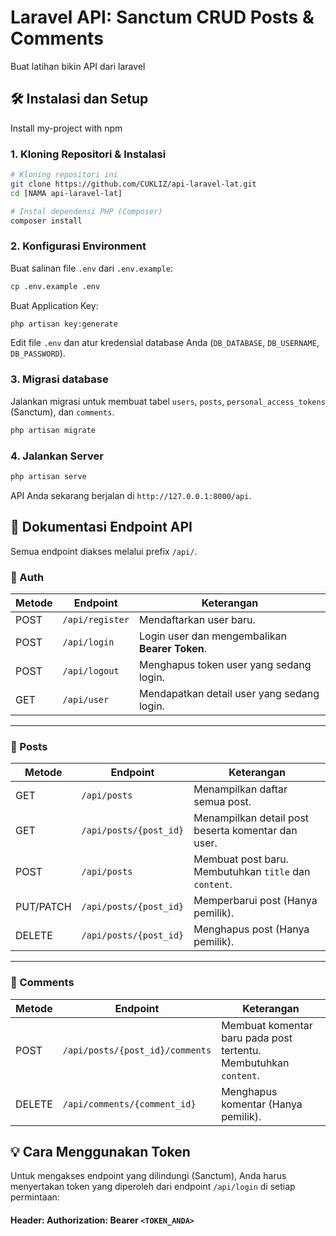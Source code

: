 # Laravel API: Sanctum CRUD Posts & Comments

Buat latihan bikin API dari laravel

## 🛠️ Instalasi dan Setup

Install my-project with npm

### 1. Kloning Repositori & Instalasi

```bash
# Kloning repositori ini
git clone https://github.com/CUKLIZ/api-laravel-lat.git
cd [NAMA api-laravel-lat]

# Instal dependensi PHP (Composer)
composer install
```

### 2. Konfigurasi Environment
Buat salinan file `.env` dari `.env.example`:
```bash
cp .env.example .env
```
Buat Application Key:
```bash
php artisan key:generate
```
Edit file `.env` dan atur kredensial database Anda (`DB_DATABASE`, `DB_USERNAME`, `DB_PASSWORD`).
### 3. Migrasi database
Jalankan migrasi untuk membuat tabel `users`, `posts`, `personal_access_tokens` (Sanctum), dan `comments`.
```bash
php artisan migrate
```
### 4. Jalankan Server
```bash
php artisan serve
```
API Anda sekarang berjalan di `http://127.0.0.1:8000/api`.

## 🎯 Dokumentasi Endpoint API
Semua endpoint diakses melalui prefix `/api/`.
### 🔐 Auth
| Metode | Endpoint        | Keterangan                                              |
|--------|-----------------|---------------------------------------------------------|
| POST   | `/api/register` | Mendaftarkan user baru.                                 |
| POST   | `/api/login`    | Login user dan mengembalikan **Bearer Token**.          |
| POST   | `/api/logout`   | Menghapus token user yang sedang login.                 |
| GET    | `/api/user`     | Mendapatkan detail user yang sedang login.              |

---

### 📝 Posts
| Metode   | Endpoint                     | Keterangan                                                               |
|----------|------------------------------|--------------------------------------------------------------------------|
| GET      | `/api/posts`                 | Menampilkan daftar semua post.                                          |
| GET      | `/api/posts/{post_id}`       | Menampilkan detail post beserta komentar dan user.                      |
| POST     | `/api/posts`                 | Membuat post baru. Membutuhkan `title` dan `content`.                   |
| PUT/PATCH| `/api/posts/{post_id}`       | Memperbarui post (Hanya pemilik).                                      |
| DELETE   | `/api/posts/{post_id}`       | Menghapus post (Hanya pemilik).                                        |

---

### 💬 Comments
| Metode | Endpoint                                   | Keterangan                                                            |
|--------|--------------------------------------------|-----------------------------------------------------------------------|
| POST   | `/api/posts/{post_id}/comments`            | Membuat komentar baru pada post tertentu. Membutuhkan `content`.      |
| DELETE | `/api/comments/{comment_id}`              | Menghapus komentar (Hanya pemilik).                                  |

## 💡 Cara Menggunakan Token
Untuk mengakses endpoint yang dilindungi (Sanctum), Anda harus menyertakan token yang diperoleh dari endpoint `/api/login` di setiap permintaan:

#### Header: Authorization: Bearer `<TOKEN_ANDA>`